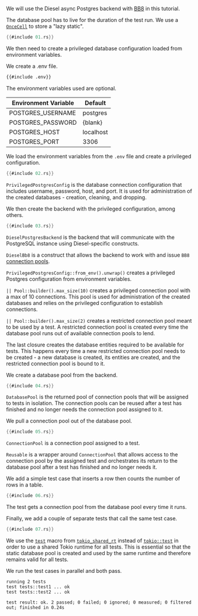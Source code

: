 We will use the Diesel async Postgres backend with [BB8](https://docs.rs/bb8/0.8.3/bb8/) in this tutorial.

The database pool has to live for the duration of the test run. We use a [`OnceCell`](https://docs.rs/tokio/1.36.0/tokio/sync/struct.OnceCell.html) to store a "lazy static".

```rust
{{#include 01.rs}}
```

We then need to create a privileged database configuration loaded from environment variables.

We create a .env file.

```bash
{{#include .env}}
```

The environment variables used are optional.

| Environment Variable | Default   |
| -------------------- | --------- |
| POSTGRES_USERNAME    | postgres  |
| POSTGRES_PASSWORD    | {blank}   |
| POSTGRES_HOST        | localhost |
| POSTGRES_PORT        | 3306      |

We load the environment variables from the `.env` file and create a privileged configuration.

```rust
{{#include 02.rs}}
```

`PrivilegedPostgresConfig` is the database connection configuration that includes username, password, host, and port. It is used for administration of the created databases - creation, cleaning, and dropping.

We then create the backend with the privileged configuration, among others.

```rust
{{#include 03.rs}}
```

`DieselPostgresBackend` is the backend that will communicate with the PostgreSQL instance using Diesel-specific constructs.

`DieselBb8` is a construct that allows the backend to work with and issue `BB8` [connection pools](https://docs.rs/bb8/0.8.3/bb8/struct.Pool.html).

`PrivilegedPostgresConfig::from_env().unwrap()` creates a privileged Postgres configuration from environment variables.

`|| Pool::builder().max_size(10)` creates a privileged connection pool with a max of 10 connections. This pool is used for administration of the created databases and relies on the privileged configuration to establish connections.

`|| Pool::builder().max_size(2)` creates a restricted connection pool meant to be used by a test. A restricted connection pool is created every time the database pool runs out of available connection pools to lend.

The last closure creates the database entities required to be available for tests. This happens every time a new restricted connection pool needs to be created - a new database is created, its entities are created, and the restricted connection pool is bound to it.

We create a database pool from the backend.

```rust
{{#include 04.rs}}
```

`DatabasePool` is the returned pool of connection pools that will be assigned to tests in isolation. The connection pools can be reused after a test has finished and no longer needs the connection pool assigned to it.

We pull a connection pool out of the database pool.

```rust
{{#include 05.rs}}
```

`ConnectionPool` is a connection pool assigned to a test.

`Reusable` is a wrapper around `ConnectionPool` that allows access to the connection pool by the assigned test and orchestrates its return to the database pool after a test has finished and no longer needs it.

We add a simple test case that inserts a row then counts the number of rows in a table.

```rust
{{#include 06.rs}}
```

The test gets a connection pool from the database pool every time it runs.

Finally, we add a couple of separate tests that call the same test case.

```rust
{{#include 07.rs}}
```

We use the [`test`](https://docs.rs/tokio-shared-rt/0.1.0/tokio_shared_rt/attr.test.html) macro from [`tokio_shared_rt`](https://docs.rs/tokio-shared-rt/0.1.0/tokio_shared_rt/) instead of [`tokio::test`](https://docs.rs/tokio/1.36.0/tokio/attr.test.html) in order to use a shared Tokio runtime for all tests. This is essential so that the static database pool is created and used by the same runtime and therefore remains valid for all tests.

We run the test cases in parallel and both pass.

```
running 2 tests
test tests::test1 ... ok
test tests::test2 ... ok

test result: ok. 2 passed; 0 failed; 0 ignored; 0 measured; 0 filtered out; finished in 0.24s
```
